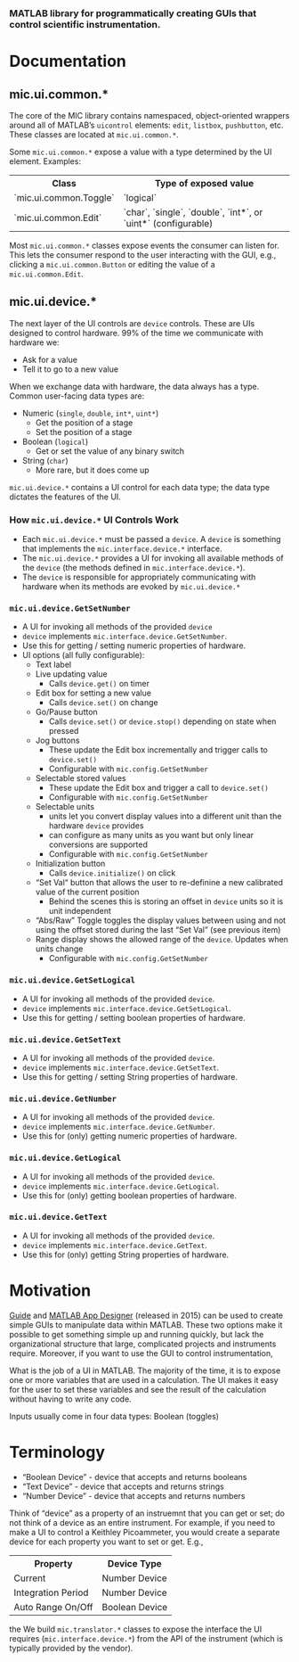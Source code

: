 ### MATLAB library for programmatically creating GUIs that control scientific instrumentation.  

# Documentation

## mic.ui.common.*

The core of the MIC library contains namespaced, object-oriented wrappers around all of MATLAB’s `uicontrol` elements: `edit`, `listbox`, `pushbutton`, etc.  These classes are located at `mic.ui.common.*`. 

Some `mic.ui.common.*` expose a value with a type determined by the UI element.  Examples:

<table>
	<tr>
		<th>Class</th>
		<th>Type of exposed value</th>
	</tr>
	<tr>
		<td>`mic.ui.common.Toggle`</td>
		<td>`logical`</td>
	</tr>
	<tr>
		<td>`mic.ui.common.Edit`</td>
		<td>`char`, `single`, `double`, `int*`, or `uint*` (configurable)</td>
	</tr>
</table>

Most `mic.ui.common.*` classes expose events the consumer can listen for.  This lets the consumer respond to the user interacting with the GUI, e.g., clicking a `mic.ui.common.Button` or editing the value of a `mic.ui.common.Edit`.  

## mic.ui.device.*

The next layer of the UI controls are `device` controls.  These are UIs designed to control hardware. 99% of the time we communicate with hardware we: 

- Ask for a value
- Tell it to go to a new value

 When we exchange data with hardware, the data always has a type.  Common user-facing data types are: 

- Numeric (`single`, `double`, `int*`, `uint*`)
	- Get the position of a stage
	- Set the position of a stage
- Boolean (`logical`)
	- Get or set the value of any binary switch
- String (`char`)
	- More rare, but it does come up

`mic.ui.device.*` contains a UI control for each data type; the data type dictates the features of the UI. 

### How `mic.ui.device.*` UI Controls Work

- Each `mic.ui.device.*` must be passed a `device`.  A `device` is something that implements the `mic.interface.device.*` interface. 
- The `mic.ui.device.*` provides a UI for invoking all available methods of the `device` (the methods defined in `mic.interface.device.*`).  
- The `device` is responsible for appropriately communicating with hardware when its methods are evoked by `mic.ui.device.*`

### `mic.ui.device.GetSetNumber`
- A UI for invoking all methods of the provided `device`
- `device` implements `mic.interface.device.GetSetNumber`.
- Use this for getting / setting numeric properties of hardware. 
- UI options (all fully configurable):
	- Text label
	- Live updating value
		- Calls `device.get()` on timer
	- Edit box for setting a new value
		- Calls `device.set()` on change
    - Go/Pause button 
		- Calls `device.set()` or `device.stop()` depending on state when pressed
	- Jog buttons
		- These update the Edit box incrementally and trigger calls to `device.set()`
		- Configurable with `mic.config.GetSetNumber`
	- Selectable stored values
		- These update the Edit box and trigger a call to `device.set()`
		- Configurable with `mic.config.GetSetNumber`
	- Selectable units
	 	- units let you convert display values into a different unit than the hardware `device` provides
		- can configure as many units as you want but only linear conversions are supported
		- Configurable with `mic.config.GetSetNumber`
	- Initialization button
		- Calls `device.initialize()` on click
    - “Set Val“ button that allows the user to re-definine a new calibrated value of the current position
		- Behind the scenes this is storing an offset in `device` units so it is unit independent
	- “Abs/Raw” Toggle toggles the display values between using and not using the offset stored during the last “Set Val” (see previous item)
	- Range display shows the allowed range of the `device`.  Updates when units change
		- Configurable with `mic.config.GetSetNumber`


### `mic.ui.device.GetSetLogical`
- A UI for invoking all methods of the provided `device`.
- `device` implements `mic.interface.device.GetSetLogical`.
- Use this for getting / setting boolean properties of hardware.

### `mic.ui.device.GetSetText`
- A UI for invoking all methods of the provided `device`.
- `device` implements `mic.interface.device.GetSetText`.
- Use this for getting / setting String properties of hardware.

### `mic.ui.device.GetNumber`
- A UI for invoking all methods of the provided `device`.  
- `device` implements `mic.interface.device.GetNumber`.  
- Use this for (only) getting numeric properties of hardware.

### `mic.ui.device.GetLogical`
- A UI for invoking all methods of the provided `device`.
- `device` implements `mic.interface.device.GetLogical`.  
- Use this for (only) getting boolean properties of hardware.

### `mic.ui.device.GetText`
- A UI for invoking all methods of the provided `device`.  
- `device` implements `mic.interface.device.GetText`.  
- Use this for (only) getting String properties of hardware.



# Motivation

[Guide](https://www.mathworks.com/discovery/matlab-gui.html) and [MATLAB App Designer](https://www.mathworks.com/products/matlab/app-designer.html) (released in 2015) can be used to create simple GUIs to manipulate data within MATLAB.  These two options make it possible to get something simple up and running quickly, but lack the organizational structure that large, complicated projects and instruments require. Moreover, if you want to use the GUI to control instrumentation, 

What is the job of a UI in MATLAB.  The majority of the time, it is to expose one or more variables that are used in a calculation. The UI makes it easy for the user to set these variables and see the result of the calculation without having to write any code. 

Inputs usually come in four data types: Boolean (toggles)


# Terminology

* “Boolean Device” - device that accepts and returns booleans
* “Text Device” - device that accepts and returns strings
* “Number Device” - device that accepts and returns numbers

Think of “device” as a property of an instruemnt that you can get or set; do not think of a device as an entire instrument.  For example, if you need to make a UI to control a Keithley Picoammeter, you would create a separate device for each property you want to set or get.  E.g., 

<table>
	<tr>
		<th>Property</th>
		<th>Device Type</th>
	</tr>
	<tr>
		<td>Current</td>
		<td>Number Device</td>
	</tr>
	<tr>
		<td>Integration Period</td>
		<td>Number Device</td>
	</tr>
	<tr>
		<td>Auto Range On/Off</td>
		<td>Boolean Device</td>
	</tr>
</table>




 the We build `mic.translator.*` classes to expose the interface the UI requires (`mic.interface.device.*`) from the  API of the instrument (which is typically provided by the vendor).  


